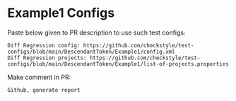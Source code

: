 # Example1 Configs
Paste below given to PR description to use such test configs:
```
Diff Regression config: https://github.com/checkstyle/test-configs/blob/main/DescendantToken/Example1/config.xml
Diff Regression projects: https://github.com/checkstyle/test-configs/blob/main/DescendantToken/Example1/list-of-projects.properties
```
Make comment in PR:
```
Github, generate report
```
